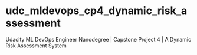 # udc_mldevops_cp4_dynamic_risk_assessment
Udacity ML DevOps Engineer Nanodegree | Capstone Project 4 | A Dynamic Risk Assessment System
